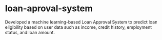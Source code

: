 # loan-aproval-system
Developed a machine learning-based Loan Approval System to predict loan eligibility based on user data such as income, credit history, employment status, and loan amount.
